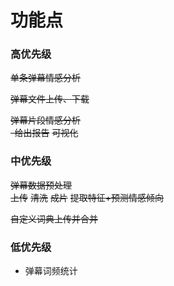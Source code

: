 # 功能点
### 高优先级
~~单条弹幕情感分析~~
 
~~弹幕文件上传、下载~~

~~弹幕片段情感分析~~    
    ~~-给出报告~~
    ~~可视化~~
### 中优先级
~~弹幕数据预处理~~    
    ~~上传~~
    ~~清洗~~
    ~~成片~~
    ~~提取特征+预测情感倾向~~
    
    

~~自定义词典上传并合并~~

### 低优先级
- 弹幕词频统计